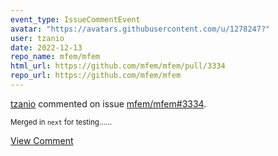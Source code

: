 ```yaml
---
event_type: IssueCommentEvent
avatar: "https://avatars.githubusercontent.com/u/1278247?"
user: tzanio
date: 2022-12-13
repo_name: mfem/mfem
html_url: https://github.com/mfem/mfem/pull/3334
repo_url: https://github.com/mfem/mfem
---
```


<a href='https://github.com/tzanio' target='_blank'>tzanio</a> commented on issue <a href='https://github.com/mfem/mfem/pull/3334' target='_blank'>mfem/mfem#3334</a>.

<small>Merged in `next` for testing......</small>

<a href='https://github.com/mfem/mfem/pull/3334' target='_blank'>View Comment</a>